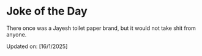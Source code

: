 # Joke of the Day

<!-- #joke -->
There once was a Jayesh toilet paper brand, but it would not take shit from anyone.

Updated on: [16/1/2025]
<!-- #jokeEnd -->